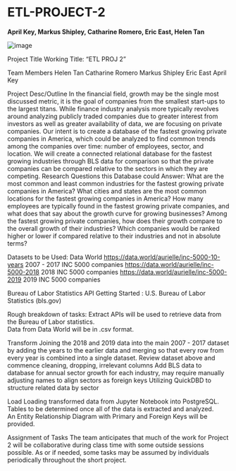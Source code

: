 # ETL-PROJECT-2
**April Key, Markus Shipley, Catharine Romero, Eric East, Helen Tan**

![image](https://user-images.githubusercontent.com/94247881/157790014-a92befd8-0bb1-4450-9ee4-a0fdf1458953.png)

Project Title 
Working Title: “ETL PROJ 2”

Team Members 
Helen Tan
Catharine Romero
Markus Shipley
Eric East
April Key




Project Desc/Outline 
In the financial field, growth may be the single most discussed metric, it is the goal of companies from the smallest start-ups to the largest titans. While finance industry analysis more typically revolves around analyzing publicly traded companies due to greater interest from investors as well as greater availability of data, we are focusing on private companies. 
Our intent is to create a database of the fastest growing private companies in America, which could be analyzed to find common trends among the companies over time: number of employees, sector, and location. 
We will create a connected relational database for the fastest growing industries through BLS data for comparison so that the private companies can be compared relative to the sectors in which they are competing.
Research Questions this Database could Answer:
What are the most common and least common industries for the fastest growing private companies in America?
What cities and states are the most common locations for the fastest growing companies in America?
How many employees are typically found in the fastest growing private companies, and what does that say about the growth curve for growing businesses?
Among the fastest growing private companies, how does their growth compare to the overall growth of their industries? Which companies would be ranked higher or lower if compared relative to their industries and not in absolute terms?


Datasets to be Used:
Data World
https://data.world/aurielle/inc-5000-10-years 2007 - 2017 INC 5000 companies 
https://data.world/aurielle/inc-5000-2018 2018 INC 5000 companies
https://data.world/aurielle/inc-5000-2019 2019 INC 5000 companies

Bureau of Labor Statistics API
Getting Started : U.S. Bureau of Labor Statistics (bls.gov)

Rough breakdown of tasks:
Extract
APIs will be used to retrieve data from the Bureau of Labor statistics.  
Data from Data World will be in .csv format.  

Transform 
Joining the 2018 and 2019 data into the main 2007 - 2017 dataset by adding the years to the earlier data and merging so that every row from every year is combined into a single dataset.
Review dataset above and commence cleaning, dropping, irrelevant columns
Add BLS data to database for annual sector growth for each industry, may require manually adjusting names to align sectors as foreign keys
Utilizing QuickDBD to structure related data by sector

Load 
Loading transformed data from Jupyter Notebook into PostgreSQL.  
Tables to be determined once all of the data is extracted and analyzed.  
An Entity Relationship Diagram with Primary and Foreign Keys will be provided. 

Assignment of Tasks
The team anticipates that much of the work for Project 2 will be collaborative during class time with some outside sessions possible. As or if needed, some tasks may be assumed by individuals periodically throughout the short project.  

